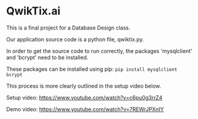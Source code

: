 # QwikTix.ai

This is a final project for a Database Design class.

Our application source code is a python file, qwiktix.py.

In order to get the source code to run correctly, the packages 'mysqlclient' and 'bcrypt' need to be
installed.

These packages can be installed using pip:
`pip install mysqlclient bcrypt`

This process is more clearly outlined in the setup video below.

Setup video: https://www.youtube.com/watch?v=c6pu0g3rrZ4

Demo video: https://www.youtube.com/watch?v=7REWrJPXnIY
